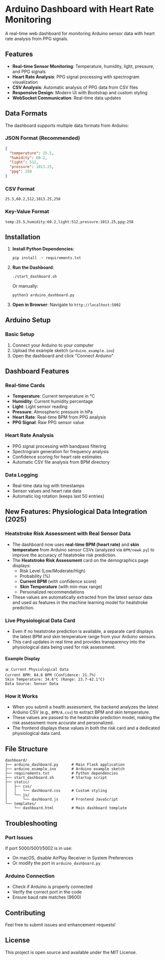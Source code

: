 # Arduino Dashboard with Heart Rate Monitoring

A real-time web dashboard for monitoring Arduino sensor data with heart rate analysis from PPG signals.

## Features

- **Real-time Sensor Monitoring**: Temperature, humidity, light, pressure, and PPG signals
- **Heart Rate Analysis**: PPG signal processing with spectrogram visualization
- **CSV Analysis**: Automatic analysis of PPG data from CSV files
- **Responsive Design**: Modern UI with Bootstrap and custom styling
- **WebSocket Communication**: Real-time data updates

## Data Formats

The dashboard supports multiple data formats from Arduino:

### JSON Format (Recommended)
```json
{
  "temperature": 25.5,
  "humidity": 60.2,
  "light": 512,
  "pressure": 1013.25,
  "ppg": 258
}
```

### CSV Format
```
25.5,60.2,512,1013.25,258
```

### Key-Value Format
```
temp:25.5,humidity:60.2,light:512,pressure:1013.25,ppg:258
```

## Installation

1. **Install Python Dependencies**:
   ```bash
   pip install -r requirements.txt
   ```

2. **Run the Dashboard**:
   ```bash
   ./start_dashboard.sh
   ```
   Or manually:
   ```bash
   python3 arduino_dashboard.py
   ```

3. **Open in Browser**:
   Navigate to `http://localhost:5002`

## Arduino Setup

### Basic Setup
1. Connect your Arduino to your computer
2. Upload the example sketch (`arduino_example.ino`)
3. Open the dashboard and click "Connect Arduino"

## Dashboard Features

### Real-time Cards
- **Temperature**: Current temperature in °C
- **Humidity**: Current humidity percentage
- **Light**: Light sensor reading
- **Pressure**: Atmospheric pressure in hPa
- **Heart Rate**: Real-time BPM from PPG analysis
- **PPG Signal**: Raw PPG sensor value

### Heart Rate Analysis
- PPG signal processing with bandpass filtering
- Spectrogram generation for frequency analysis
- Confidence scoring for heart rate estimates
- Automatic CSV file analysis from BPM directory

### Data Logging
- Real-time data log with timestamps
- Sensor values and heart rate data
- Automatic log rotation (keeps last 50 entries)

## New Features: Physiological Data Integration (2025)

### Heatstroke Risk Assessment with Real Sensor Data
- The dashboard now uses **real-time BPM (heart rate)** and **skin temperature** from Arduino sensor CSVs (analyzed via `BPM/newA.py`) to improve the accuracy of heatstroke risk prediction.
- The **Heatstroke Risk Assessment** card on the demographics page displays:
  - Risk Level (Low/Moderate/High)
  - Probability (%)
  - **Current BPM** (with confidence score)
  - **Skin Temperature** (with min-max range)
  - Personalized recommendations
- These values are automatically extracted from the latest sensor data and used as features in the machine learning model for heatstroke prediction.

### Live Physiological Data Card
- Even if no heatstroke prediction is available, a separate card displays the latest BPM and skin temperature range from your Arduino sensors.
- This card updates in real time and provides transparency into the physiological data being used for risk assessment.

#### Example Display
```
📊 Current Physiological Data
Current BPM: 84.8 BPM (Confidence: 21.7%)
Skin Temperature: 34.6°C (Range: 23.7-42.1°C)
Data Source: Sensor Data
```

### How it Works
- When you submit a health assessment, the backend analyzes the latest Arduino CSV (e.g., `BPM/A.csv`) to extract BPM and skin temperature.
- These values are passed to the heatstroke prediction model, making the risk assessment more accurate and personalized.
- The frontend displays these values in both the risk card and a dedicated physiological data card.

## File Structure

```
dashboard/
├── arduino_dashboard.py      # Main Flask application
├── arduino_example.ino       # Arduino example sketch
├── requirements.txt          # Python dependencies
├── start_dashboard.sh        # Startup script
├── static/
│   ├── css/
│   │   └── dashboard.css     # Custom styling
│   └── js/
│       └── dashboard.js      # Frontend JavaScript
└── templates/
    └── dashboard.html        # Main dashboard template
```

## Troubleshooting

### Port Issues
If port 5000/5001/5002 is in use:
- On macOS, disable AirPlay Receiver in System Preferences
- Or modify the port in `arduino_dashboard.py`

### Arduino Connection
- Check if Arduino is properly connected
- Verify the correct port in the code
- Ensure baud rate matches (9600)

## Contributing

Feel free to submit issues and enhancement requests!

## License

This project is open source and available under the MIT License. 